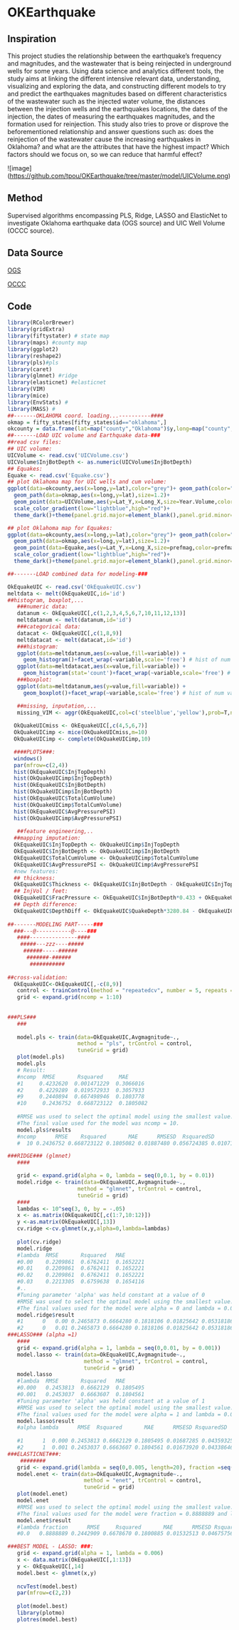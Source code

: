 # OKEarthquake
## Inspiration
This project studies the relationship between the earthquake’s frequency and magnitudes, and the wastewater that is being reinjected in underground wells for some years. Using data science and analytics different tools, the study aims at linking the different intensive relevant data, understanding, visualizing and exploring the data, and constructing different models to try and predict the earthquakes magnitudes based on different characteristics of the wastewater such as the injected water volume, the distances between the injection wells and the earthquakes locations, the dates of the injection, the dates of measuring the earthquakes magnitudes, and the formation used for reinjection. This study also tries to prove or disprove the beforementioned relationship and answer questions such as: does the reinjection of the wastewater cause the increasing earthquakes in Oklahoma? and what are the attributes that have the highest impact? Which factors should we focus on, so we can reduce that harmful effect?

![image] (https://github.com/tpou/OKEarthquake/tree/master/model/UICVolume.png)
## Method
Supervised algorithms encompassing PLS, Ridge, LASSO and ElasticNet to investigate Oklahoma earthquake data (OGS source) and UIC Well Volume (OCCC source).
## Data Source
[OGS](http://www.ou.edu/ogs/research/earthquakes/catalogs)

[OCCC](http://www.occeweb.com/og/oghome.htm)

## Code
```R
library(RColorBrewer)
library(gridExtra)
library(fiftystater) # state map
library(maps) #county map
library(ggplot2)
library(reshape2)
library(pls)#pls
library(caret)
library(glmnet) #ridge
library(elasticnet) #elasticnet
library(VIM)
library(mice)
library(EnvStats) # 
library(MASS) # 
##-------OKLAHOMA coord. loading...----------####
okmap = fifty_states[fifty_states$id=="oklahoma",]
okcounty = data.frame(lat=map("county","Oklahoma")$y,long=map("county","Oklahoma")$x)
##-------LOAD UIC volume and Earthquake data-###
##read csv files:
## UIC volume:
UICVolume <- read.csv('UICVolume.csv')
UICVolume$InjBotDepth <- as.numeric(UICVolume$InjBotDepth)
## Equakes:
Equake <- read.csv('Equake.csv')
## plot Oklahoma map for UIC wells and cum volume:
ggplot(data=okcounty,aes(x=long,y=lat),color="grey")+ geom_path(color="grey58",size=0.01)+
  geom_path(data=okmap,aes(x=long,y=lat),size=1.2)+
  geom_point(data=UICVolume,aes(y=Lat_Y,x=Long_X,size=Year.Volume,color=Year.Volume),alpha=1)+
  scale_color_gradient(low="lightblue",high="red")+
  theme_dark()+theme(panel.grid.major=element_blank(),panel.grid.minor=element_blank())

## plot Oklahoma map for Equakes:
ggplot(data=okcounty,aes(x=long,y=lat),color="grey")+ geom_path(color="grey58",size=0.01)+
  geom_path(data=okmap,aes(x=long,y=lat),size=1.2)+
  geom_point(data=Equake,aes(y=Lat_Y,x=Long_X,size=prefmag,color=prefmag),alpha=1)+
  scale_color_gradient(low="lightblue",high="red")+
  theme_dark()+theme(panel.grid.major=element_blank(),panel.grid.minor=element_blank())

##-------LOAD combined data for modeling-###

OkEquakeUIC <- read.csv('OkEquakeUIC.csv')
meltdata <- melt(OkEquakeUIC,id='id')
##histogram, boxplot,...
   ###numeric data:
   datanum <- OkEquakeUIC[,c(1,2,3,4,5,6,7,10,11,12,13)]
   meltdatanum <- melt(datanum,id='id')
   ###categorical data:
   datacat <- OkEquakeUIC[,c(1,8,9)]
   meltdatacat <- melt(datacat,id='id')
   ###histogram:
   ggplot(data=meltdatanum,aes(x=value,fill=variable)) +
     geom_histogram()+facet_wrap(~variable,scale='free') # hist of num vars
   ggplot(data=meltdatacat,aes(x=value,fill=variable)) +
     geom_histogram(stat='count')+facet_wrap(~variable,scale='free') # hist of cat vars
   ###boxplot:
   ggplot(data=meltdatanum,aes(y=value,fill=variable)) +
     geom_boxplot()+facet_wrap(~variable,scale='free') # hist of num vars

   ##missing, inputation,...
   missing_VIM <- aggr(OkEquakeUIC,col=c('steelblue','yellow'),prob=T,numbers=F,sortVars=T,gap=2,cex.axis=0.55,bars=T)
 
  OkQuakeUICmiss <- OkEquakeUIC[,c(4,5,6,7)]
  OkQuakeUICimp <- mice(OkQuakeUICmiss,m=10)
  OkQuakeUICimp <- complete(OkQuakeUICimp,10)

  ####PLOTS###:
  windows()
  par(mfrow=c(2,4))
  hist(OkEquakeUIC$InjTopDepth)
  hist(OkQuakeUICimp$InjTopDepth)
  hist(OkEquakeUIC$InjBotDepth)
  hist(OkQuakeUICimp$InjBotDepth)
  hist(OkEquakeUIC$TotalCumVolume)
  hist(OkQuakeUICimp$TotalCumVolume)
  hist(OkEquakeUIC$AvgPressurePSI)
  hist(OkQuakeUICimp$AvgPressurePSI)
  
   ##feature engineering,..
  ##mapping imputation:
  OkEquakeUIC$InjTopDepth <- OkQuakeUICimp$InjTopDepth
  OkEquakeUIC$InjBotDepth <- OkQuakeUICimp$InjBotDepth
  OkEquakeUIC$TotalCumVolume <- OkQuakeUICimp$TotalCumVolume
  OkEquakeUIC$AvgPressurePSI <- OkQuakeUICimp$AvgPressurePSI 
  #new features:
  ## thickness:
  OkEquakeUIC$Thickness <- OkEquakeUIC$InjBotDepth - OkEquakeUIC$InjTopDepth
  ## InjVol / feet:
  OkEquakeUIC$FracPressure <- OkEquakeUIC$InjBotDepth*0.433 + OkEquakeUIC$AvgPressurePSI
  ## Depth difference:
  OkEquakeUIC$DepthDiff <- OkEquakeUIC$QuakeDepth*3280.84 - OkEquakeUIC$InjBotDepth
  
##-------MODELING PART-----###
  ###---@-----------@----###
   ####---------------####
    #####---zzz----#####
     ######-----######
      #######-######
       ###########
  
##cross-validation:
  OkEquakeUIC<-OkEquakeUIC[,-c(8,9)]
   control <- trainControl(method = "repeatedcv", number = 5, repeats = 5)
   grid <- expand.grid(ncomp = 1:10)
   
   
###PLS###
   ###
   
   model.pls <- train(data=OkEquakeUIC,Avgmagnitude~.,
                      method = "pls", trControl = control,
                      tuneGrid = grid)
   plot(model.pls)
   model.pls
   # Result:
   #ncomp  RMSE       Rsquared     MAE      
   #1     0.4232620  0.001471229  0.3066016
   #2     0.4229289  0.019572933  0.3057933
   #9     0.2440894  0.667498946  0.1803778
   #10     0.2436752  0.668723122  0.1805082
   
   #RMSE was used to select the optimal model using the smallest value.
   #The final value used for the model was ncomp = 10.
   model.pls$results
   #ncomp      RMSE    Rsquared       MAE      RMSESD  RsquaredSD       MAESD
   #  10 0.2436752 0.668723122 0.1805082 0.01887480 0.056724385 0.01071111

###RIDGE### (glmnet)
   ####

   grid <- expand.grid(alpha = 0, lambda = seq(0,0.1, by = 0.01))
   model.ridge <- train(data=OkEquakeUIC,Avgmagnitude~.,
                      method = "glmnet", trControl = control,
                      tuneGrid = grid)
   ####
   lambdas <- 10^seq(3, 0, by = -.05)
   x <- as.matrix(OkEquakeUIC[,c(1:7,10:12)])
   y <-as.matrix(OkEquakeUIC[,13])
   cv.ridge <-cv.glmnet(x,y,alpha=0,lambda=lambdas)
   
   plot(cv.ridge)
   model.ridge
   #lambda  RMSE       Rsquared   MAE      
   #0.00    0.2209861  0.6762411  0.1652221
   #0.01    0.2209861  0.6762411  0.1652221
   #0.02    0.2209861  0.6762411  0.1652221
   #0.03    0.2213305  0.6759638  0.1654116
   #..
   #Tuning parameter 'alpha' was held constant at a value of 0
   #RMSE was used to select the optimal model using the smallest value.
   #The final values used for the model were alpha = 0 and lambda = 0.02.
   model.ridge$result
   #1      0   0.00 0.2465873 0.6664280 0.1818106 0.01825642 0.05318186 0.01059382
   #2      0   0.01 0.2465873 0.6664280 0.1818106 0.01825642 0.05318186 0.01059382
###LASSO### (alpha =1)
   ####
   grid <- expand.grid(alpha = 1, lambda = seq(0,0.01, by = 0.001))
   model.lasso <- train(data=OkEquakeUIC,Avgmagnitude~.,
                        method = "glmnet", trControl = control,
                        tuneGrid = grid)
   model.lasso
   #lambda  RMSE       Rsquared   MAE      
   #0.000   0.2453813  0.6662129  0.1805495
   #0.001   0.2453037  0.6663607  0.1804561
   #Tuning parameter 'alpha' was held constant at a value of 1
   #RMSE was used to select the optimal model using the smallest value.
   #The final values used for the model were alpha = 1 and lambda = 0.006.
   model.lasso$result
   #alpha lambda      RMSE  Rsquared       MAE      RMSESD RsquaredSD       MAESD
   
   #1      1  0.000 0.2453813 0.6662129 0.1805495 0.01687285 0.04359325 0.008735419
   #2      1  0.001 0.2453037 0.6663607 0.1804561 0.01673920 0.04338646 0.008765117
###ELASTICNET###:
    ########
   grid <- expand.grid(lambda = seq(0,0.005, length=20), fraction =seq(0.5,1, length = 10))
   model.enet <- train(data=OkEquakeUIC,Avgmagnitude~.,
                        method = "enet", trControl = control,
                        tuneGrid = grid)
   plot(model.enet)
   model.enet
   #RMSE was used to select the optimal model using the smallest value.
   #The final values used for the model were fraction = 0.8888889 and lambda = 0
   model.enet$result
   #lambda fraction      RMSE     Rsquared       MAE      RMSESD RsquaredSD       MAESD
   #0.0   0.8888889 0.2442909 0.6678670 0.1800885 0.01532513 0.04675756 0.008034092

###BEST MODEL - LASSO: ###:
   grid <- expand.grid(alpha = 1, lambda = 0.006)
   x <- data.matrix(OkEquakeUIC[,1:13])
   y <- OkEquakeUIC[,14]
   model.best <- glmnet(x,y)
                       
   ncvTest(model.best)
   par(mfrow=c(2,2))
   
   plot(model.best)
   library(plotmo)
   plotres(model.best)
```
